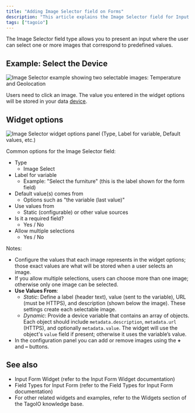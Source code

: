 ```yaml
---
title: "Adding Image Selector field on Forms"
description: "This article explains the Image Selector field for Input Forms in TagoIO, showing how users pick one or multiple images and how the selected value is stored. It also documents the widget options you configure for this field type."
tags: ["tagoio"]
---
```

The Image Selector field type allows you to present an input where the user can select one or more images that correspond to predefined values.

## Example: Select the Device
![Image Selector example showing two selectable images: Temperature and Geolocation](/docs_imagem/tagoio/adding-image-selector-field-on-forms-2.jpg)

Users need to click an image. The value you entered in the widget options will be stored in your data [device](/docs/tagoio/devices/).

## Widget options
![Image Selector widget options panel (Type, Label for variable, Default values, etc.)](/docs_imagem/tagoio/adding-image-selector-field-on-forms-2.jpg)

Common options for the Image Selector field:

- Type
  - Image Select
- Label for variable
  - Example: "Select the furniture" (this is the label shown for the form field)
- Default value(s) comes from
  - Options such as "the variable (last value)"
- Use values from
  - Static (configurable) or other value sources
- Is it a required field?
  - Yes / No
- Allow multiple selections
  - Yes / No

Notes:
- Configure the values that each image represents in the widget options; those exact values are what will be stored when a user selects an image.
- If you allow multiple selections, users can choose more than one image; otherwise only one image can be selected.
- **Use Values From**:  
  - *Static*: Define a label (header text), value (sent to the variable), URL (must be HTTPS), and description (shown below the image). These settings create each selectable image.  
  - *Dynamic*: Provide a device variable that contains an array of objects. Each object should include `metadata.description`, `metadata.url` (HTTPS), and optionally `metadata.value`. The widget will use the object's `value` field if present; otherwise it uses the variable’s value.
- In the configuration panel you can add or remove images using the **+** and **–** buttons.

## See also
- Input Form Widget (refer to the Input Form Widget documentation)
- Field Types for Input Form (refer to the Field Types for Input Form documentation)
- For other related widgets and examples, refer to the Widgets section of the TagoIO knowledge base.